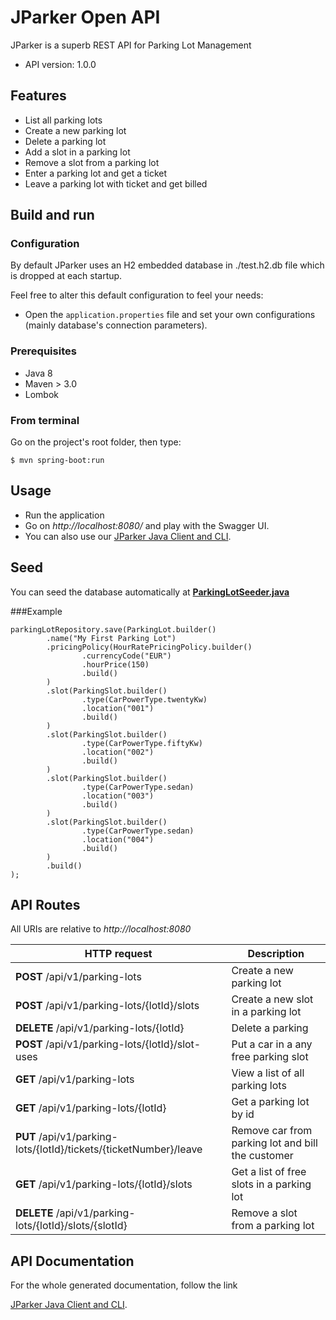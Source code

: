 # JParker Open API

JParker is a superb REST API for Parking Lot Management

- API version: 1.0.0

## Features

- List all parking lots
- Create a new parking lot
- Delete a parking lot
- Add a slot in a parking lot
- Remove a slot from a parking lot
- Enter a parking lot and get a ticket
- Leave a parking lot with ticket and get billed

## Build and run

### Configuration

By default JParker uses an H2 embedded database in ./test.h2.db file which is dropped at each startup.

Feel free to alter this default configuration to feel your needs:  

- Open the `application.properties` file and set your own configurations (mainly database's connection parameters).

### Prerequisites

- Java 8
- Maven > 3.0
- Lombok

### From terminal

Go on the project's root folder, then type:

    $ mvn spring-boot:run

## Usage

- Run the application
- Go on *http://localhost:8080/* and play with the Swagger UI.
- You can also use our [JParker Java Client and CLI](https://github.com/arielouziel/jparker-cli).

## Seed

You can seed the database automatically at [**ParkingLotSeeder.java**](src/main/java/com/aouziel/jparker/database/ParkingLotSeeder.java)

###Example

```
parkingLotRepository.save(ParkingLot.builder()
        .name("My First Parking Lot")
        .pricingPolicy(HourRatePricingPolicy.builder()
                .currencyCode("EUR")
                .hourPrice(150)
                .build()
        )
        .slot(ParkingSlot.builder()
                .type(CarPowerType.twentyKw)
                .location("001")
                .build()
        )
        .slot(ParkingSlot.builder()
                .type(CarPowerType.fiftyKw)
                .location("002")
                .build()
        )
        .slot(ParkingSlot.builder()
                .type(CarPowerType.sedan)
                .location("003")
                .build()
        )
        .slot(ParkingSlot.builder()
                .type(CarPowerType.sedan)
                .location("004")
                .build()
        )
        .build()
);
```

## API Routes

All URIs are relative to *http://localhost:8080*

HTTP request | Description
------------- | -------------
**POST** /api/v1/parking-lots | Create a new parking lot
**POST** /api/v1/parking-lots/{lotId}/slots | Create a new slot in a parking lot
**DELETE** /api/v1/parking-lots/{lotId} | Delete a parking
**POST** /api/v1/parking-lots/{lotId}/slot-uses | Put a car in a any free parking slot
**GET** /api/v1/parking-lots | View a list of all parking lots
**GET** /api/v1/parking-lots/{lotId} | Get a parking lot by id
**PUT** /api/v1/parking-lots/{lotId}/tickets/{ticketNumber}/leave | Remove car from parking lot and bill the customer
**GET** /api/v1/parking-lots/{lotId}/slots | Get a list of free slots in a parking lot
**DELETE** /api/v1/parking-lots/{lotId}/slots/{slotId} | Remove a slot from a parking lot

## API Documentation

For the whole generated documentation, follow the link

[JParker Java Client and CLI](https://github.com/arielouziel/jparker-cli).
